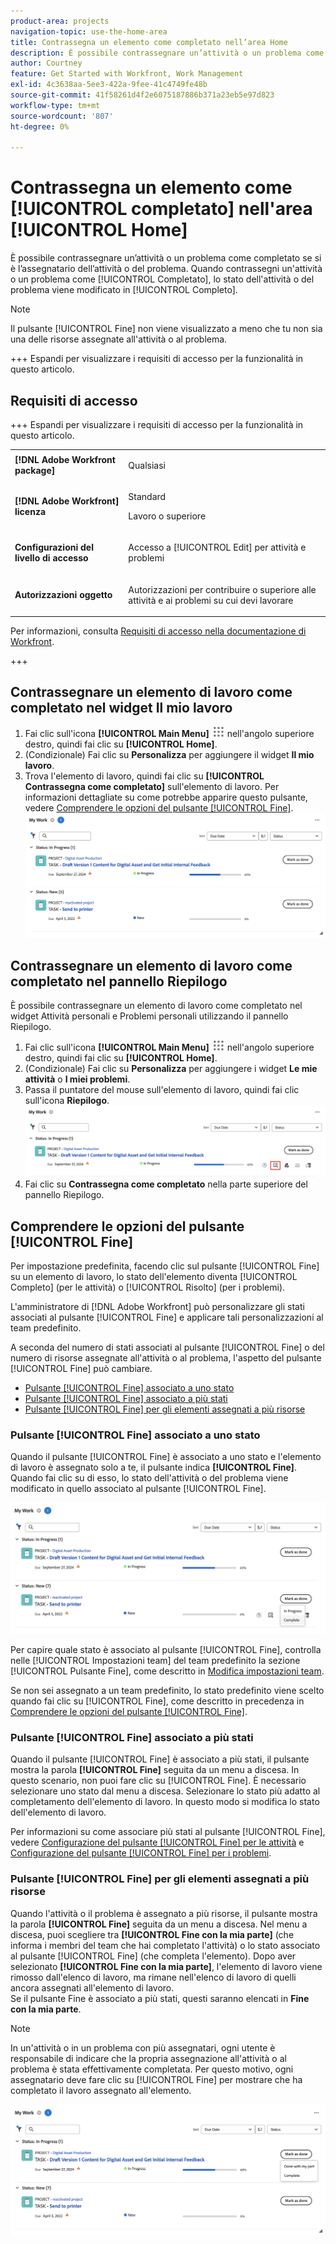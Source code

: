 ```yaml
---
product-area: projects
navigation-topic: use-the-home-area
title: Contrassegna un elemento come completato nell’area Home
description: È possibile contrassegnare un’attività o un problema come completato se si è l’assegnatario dell’attività o del problema. Quando contrassegni un’attività o un problema come completato, lo stato dell’attività o del problema diventa Completo.
author: Courtney
feature: Get Started with Workfront, Work Management
exl-id: 4c3638aa-5ee3-422a-9fee-41c4749fe48b
source-git-commit: 41f58261d4f2e6075187886b371a23eb5e97d823
workflow-type: tm+mt
source-wordcount: '807'
ht-degree: 0%

---
```


# Contrassegna un elemento come [!UICONTROL completato] nell&#39;area [!UICONTROL Home]

È possibile contrassegnare un’attività o un problema come completato se si è l’assegnatario dell’attività o del problema. Quando contrassegni un&#39;attività o un problema come [!UICONTROL Completato], lo stato dell&#39;attività o del problema viene modificato in [!UICONTROL Completo].

>[!NOTE]
>
>Il pulsante [!UICONTROL Fine] non viene visualizzato a meno che tu non sia una delle risorse assegnate all&#39;attività o al problema.

+++ Espandi per visualizzare i requisiti di accesso per la funzionalità in questo articolo.

## Requisiti di accesso

+++ Espandi per visualizzare i requisiti di accesso per la funzionalità in questo articolo. 

<table style="table-layout:auto"> 
 <col> 
 </col> 
 <col> 
 </col> 
 <tbody> 
  <tr> 
   <td role="rowheader"><strong>[!DNL Adobe Workfront package]</strong></td> 
   <td> <p>Qualsiasi</p> </td> 
  </tr> 
  <tr> 
   <td role="rowheader"><strong>[!DNL Adobe Workfront] licenza</strong></td> 
   <td> 
   <p>Standard</p>
   <p>Lavoro o superiore</p> </td> 
  </tr> 
  <tr> 
   <td role="rowheader"><strong>Configurazioni del livello di accesso</strong></td> 
   <td> <p>Accesso a [!UICONTROL Edit] per attività e problemi</p></td> 
  </tr> 
  <tr> 
   <td role="rowheader"><strong>Autorizzazioni oggetto</strong></td> 
   <td> <p>Autorizzazioni per contribuire o superiore alle attività e ai problemi su cui devi lavorare</p></td> 
  </tr> 
 </tbody> 
</table>

Per informazioni, consulta [Requisiti di accesso nella documentazione di Workfront](/help/quicksilver/administration-and-setup/add-users/access-levels-and-object-permissions/access-level-requirements-in-documentation.md).

+++

## Contrassegnare un elemento di lavoro come completato nel widget Il mio lavoro

1. Fai clic sull&#39;icona **[!UICONTROL Main Menu]** ![Main Menu](assets/main-menu-icon.png) nell&#39;angolo superiore destro, quindi fai clic su **[!UICONTROL Home]**.
1. (Condizionale) Fai clic su **Personalizza** per aggiungere il widget **Il mio lavoro**.
1. Trova l&#39;elemento di lavoro, quindi fai clic su **[!UICONTROL Contrassegna come completato]** sull&#39;elemento di lavoro.
Per informazioni dettagliate su come potrebbe apparire questo pulsante, vedere [Comprendere le opzioni del pulsante [!UICONTROL Fine]](#understand-the-options-of-the-done-button).
   ![Il mio lavoro è terminato](assets/my-work-done.png)


## Contrassegnare un elemento di lavoro come completato nel pannello Riepilogo

È possibile contrassegnare un elemento di lavoro come completato nel widget Attività personali e Problemi personali utilizzando il pannello Riepilogo.

1. Fai clic sull&#39;icona **[!UICONTROL Main Menu]** ![Main Menu](assets/main-menu-icon.png) nell&#39;angolo superiore destro, quindi fai clic su **[!UICONTROL Home]**.
1. (Condizionale) Fai clic su **Personalizza** per aggiungere i widget **Le mie attività** o **I miei problemi**.
1. Passa il puntatore del mouse sull&#39;elemento di lavoro, quindi fai clic sull&#39;icona **Riepilogo**.
   ![Apri riepilogo](assets/open-summary-new-home.png)
1. Fai clic su **Contrassegna come completato** nella parte superiore del pannello Riepilogo.


## Comprendere le opzioni del pulsante [!UICONTROL Fine]

Per impostazione predefinita, facendo clic sul pulsante [!UICONTROL Fine] su un elemento di lavoro, lo stato dell&#39;elemento diventa [!UICONTROL Completo] (per le attività) o [!UICONTROL Risolto] (per i problemi).

L&#39;amministratore di [!DNL Adobe Workfront] può personalizzare gli stati associati al pulsante [!UICONTROL Fine] e applicare tali personalizzazioni al team predefinito.

A seconda del numero di stati associati al pulsante [!UICONTROL Fine] o del numero di risorse assegnate all&#39;attività o al problema, l&#39;aspetto del pulsante [!UICONTROL Fine] può cambiare.

* [Pulsante [!UICONTROL Fine] associato a uno stato](#done-button-associated-with-one-status)
* [Pulsante [!UICONTROL Fine] associato a più stati](#done-button-associated-with-multiple-statuses)
* [Pulsante [!UICONTROL Fine] per gli elementi assegnati a più risorse](#done-button-for-items-assigned-to-multiple-resources)

### Pulsante [!UICONTROL Fine] associato a uno stato

Quando il pulsante [!UICONTROL Fine] è associato a uno stato e l&#39;elemento di lavoro è assegnato solo a te, il pulsante indica **[!UICONTROL Fine]**. Quando fai clic su di esso, lo stato dell&#39;attività o del problema viene modificato in quello associato al pulsante [!UICONTROL Fine].

![Pulsante Fine](assets/done-button-status.png)

Per capire quale stato è associato al pulsante [!UICONTROL Fine], controlla nelle [!UICONTROL Impostazioni team] del team predefinito la sezione [!UICONTROL Pulsante Fine], come descritto in [Modifica impostazioni team](../../../people-teams-and-groups/create-and-manage-teams/edit-team-settings.md).

Se non sei assegnato a un team predefinito, lo stato predefinito viene scelto quando fai clic su [!UICONTROL Fine], come descritto in precedenza in [Comprendere le opzioni del pulsante [!UICONTROL Fine]](#understand-the-options-of-the-done-button).

### Pulsante [!UICONTROL Fine] associato a più stati

Quando il pulsante [!UICONTROL Fine] è associato a più stati, il pulsante mostra la parola **[!UICONTROL Fine]** seguita da un menu a discesa. In questo scenario, non puoi fare clic su [!UICONTROL Fine]. È necessario selezionare uno stato dal menu a discesa. Selezionare lo stato più adatto al completamento dell&#39;elemento di lavoro. In questo modo si modifica lo stato dell&#39;elemento di lavoro.

Per informazioni su come associare più stati al pulsante [!UICONTROL Fine], vedere [Configurazione del pulsante [!UICONTROL Fine] per le attività](../../../people-teams-and-groups/create-and-manage-teams/configure-the-done-button-for-tasks.md) e [Configurazione del pulsante [!UICONTROL Fine] per i problemi](../../../people-teams-and-groups/create-and-manage-teams/configure-the-done-button-for-issues.md).

### Pulsante [!UICONTROL Fine] per gli elementi assegnati a più risorse

Quando l&#39;attività o il problema è assegnato a più risorse, il pulsante mostra la parola **[!UICONTROL Fine]** seguita da un menu a discesa. Nel menu a discesa, puoi scegliere tra **[!UICONTROL Fine con la mia parte]** (che informa i membri del team che hai completato l&#39;attività) o lo stato associato al pulsante [!UICONTROL Fine] (che completa l&#39;elemento). Dopo aver selezionato **[!UICONTROL Fine con la mia parte]**, l&#39;elemento di lavoro viene rimosso dall&#39;elenco di lavoro, ma rimane nell&#39;elenco di lavoro di quelli ancora assegnati all&#39;elemento di lavoro.\
Se il pulsante Fine è associato a più stati, questi saranno elencati in **Fine con la mia parte**.

>[!NOTE]
>
>In un&#39;attività o in un problema con più assegnatari, ogni utente è responsabile di indicare che la propria assegnazione all&#39;attività o al problema è stata effettivamente completata. Per questo motivo, ogni assegnatario deve fare clic su [!UICONTROL Fine] per mostrare che ha completato il lavoro assegnato all&#39;elemento.

![Fine con la mia parte](assets/done-with-my-part.png)

